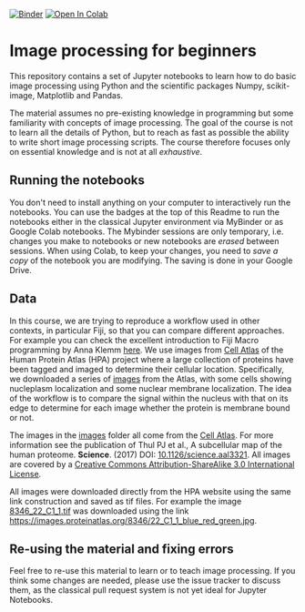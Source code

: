 [![Binder](https://mybinder.org/badge_logo.svg)](https://mybinder.org/v2/gh/guiwitz/PyImageCourse_beginner/master?urlpath=lab)
[![Open In Colab](https://colab.research.google.com/assets/colab-badge.svg)](https://colab.research.google.com/github/guiwitz/PyImageCourse_beginner/blob/master)

# Image processing for beginners

This repository contains a set of Jupyter notebooks to learn how to do basic image processing using Python and the scientific packages Numpy, scikit-image, Matplotlib and Pandas.

The material assumes no pre-existing knowledge in programming but some familiarity with concepts of image processing. The goal of the course is not to learn all the details of Python, but to reach as fast as possible the ability to write short image processing scripts. The course therefore focuses only on essential knowledge and is not at all *exhaustive*.

## Running the notebooks

You don't need to install anything on your computer to interactively run the notebooks. You can use the badges at the top of this Readme to run the notebooks either in the classical Jupyter environment via MyBinder or as Google Colab notebooks. The Mybinder sessions are only temporary, i.e. changes you make to notebooks or new notebooks are *erased* between sessions. When using Colab, to keep your changes, you need to *save a copy* of the notebook you are modifying. The saving is done in your Google Drive.

## Data

In this course, we are trying to reproduce a workflow used in other contexts, in particular Fiji, so that you can compare different approaches. For example you can check the excellent introduction to Fiji Macro programming by Anna Klemm [here](https://github.com/ahklemm/ImageJMacro_Introduction). We use images from [Cell Atlas](https://www.proteinatlas.org/humanproteome/cell) of the Human Protein Atlas (HPA) project where a large collection of proteins have been tagged and imaged to determine their cellular location. Specifically, we downloaded a series of [images](images) from the Atlas, with some cells showing nucleplasm localization and some nuclear membrane localization. The idea of the workflow is to compare the signal within the nucleus with that on its edge to determine for each image whether the protein is membrane bound or not.

The images in the [images](images) folder all come from the [Cell Atlas](https://www.proteinatlas.org/humanproteome/cell). For more information see the publication of Thul PJ et al., A subcellular map of the human proteome. **Science**. (2017) DOI: [10.1126/science.aal3321](https://doi.org/10.1126/science.aal3321). All images are covered by a [Creative Commons Attribution-ShareAlike 3.0 International License](https://creativecommons.org/licenses/by-sa/3.0/).

All images were downloaded directly from the HPA website using the same link construction and saved as tif files. For example the image [8346_22_C1_1.tif](images/8346_22_C1_1.tif) was downloaded using the link
https://images.proteinatlas.org/8346/22_C1_1_blue_red_green.jpg.

## Re-using the material and fixing errors
Feel free to re-use this material to learn or to teach image processing. If you think some changes are needed, please use the issue tracker to discuss them, as the classical pull request system is not yet ideal for Jupyter Notebooks.
